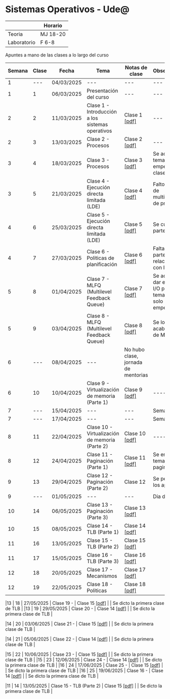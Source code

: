 # Sistemas Operativos - Ude@

|   |Horario|
|---|---|
|Teoria|MJ 18-20|
|Laboratorio|F 6-8|

Apuntes a mano de las clases a lo largo del curso

|Semana	| Clase	| Fecha | Tema | Notas de clase | Observaciones |
|----|----|----|----|----|----|
|1	 | --- | 04/03/2025 | --- | --- | --- |
|1	 | 1 | 06/03/2025 | Presentación del curso | --- | --- |
|2   | 2 | 11/03/2025 | Clase 1 - Introducción a los sistemas operativos | Clase 1 [[pdf]](so-clase1_11-03-2025.pdf) | --- |
|2   | 3 | 13/03/2025 | Clase 2 - Procesos | Clase 2 [[pdf]](so-clase2_13-03-2025.pdf) | --- |
|3   | 4 | 18/03/2025 | Clase 3 - Procesos | Clase 3 [[pdf]](so-clase3_18-03-2025.pdf) |Se acabo el tema empezado la clase anterior |
|3   | 5 | 21/03/2025 | Clase 4 - Ejecución directa limitada (LDE) | Clase 4 [[pdf]](so-clase4_21-03-2025.pdf) | Falto la parte de multiplexación de procesos  |
|4   | 6 | 25/03/2025 | Clase 5 - Ejecución directa limitada (LDE) | Clase 5 [[pdf]](so-clase5_25-03-2025.pdf) | Se culmino la parte faltante  ||
|4   | 7 | 27/03/2025 | Clase 6 - Politicas de planificación | Clase 6 [[pdf]](so-clase6_27-03-2025.pdf) | Falta explicar la parte relacionada con I/O ||
|5   | 8 | 01/04/2025 | Clase 7 - MLFQ (Multilevel Feedback Queue) | Clase 7 [[pdf]](so-clase7_01-04-2025.pdf) | Se acabo de dar el tema de I/O pero el tema de MLFQ solo se pudo empezar |
|5   | 9 | 03/04/2025 | Clase 8 - MLFQ (Multilevel Feedback Queue) | Clase 8 [[pdf]](so-clase8_03-04-2025.pdf) | Se logro acabar el tema de MLFQ |
|6   | --- | 08/04/2025 | --- | No hubo clase, jornada de mentorias |
|6   | 10 | 10/04/2025 | Clase 9 - Virtualización de memoria (Parte 1) | Clase 9 [[pdf]](so-clase9_11-04-2025.pdf) | ---- |
|7   | --- | 15/04/2025 | --- | --- | Semana Santa |
|7   | --- | 17/04/2025 | --- | --- | Semana Santa |
|8   | 11 | 22/04/2025 | Clase 10 - Virtualización de memoria (Parte 2) | Clase 10 [[pdf]](so-clase10_22-04-2025.pdf) | ---- |
|8   | 12 | 24/04/2025 | Clase 11 - Paginación (Parte 1) | Clase 11 [[pdf]](so-clase11_24-04-2025.pdf) | Se empezo el tema de paginación |
|9   | 13 | 29/04/2025 | Clase 12 - Paginación (Parte 2) | Clase 12 | Se perdieron los apuntes |
|9   | --- | 01/05/2025 | --- | --- | Dia del trabajo |
|10  | 14 | 06/05/2025 | Clase 13 - Paginación (Parte 3) | Clase 13 [[pdf]](so_clase13_06-05-2025.pdf) | | Se acabo de dictar el tema de paginación |
|10  | 15 | 08/05/2025 | Clase 14 - TLB (Parte 1) | Clase 14 [[pdf]](so_clase14_08-05-2025.pdf) | | Se dicto la primera clase de TLB |
|11  | 16 | 13/05/2025 | Clase 15 - TLB (Parte 2) | Clase 15 [[pdf]](so_clase15_13-05-2025.pdf) | | Se dicto la segunda clase de TLB |
|11  | 17 | 15/05/2025 | Clase 16 - TLB (Parte 3)  | Clase 16 [[pdf]](so_clase16_05-05-2025.pdf) | | Se dicto la tercera clase de TLB |
|12  | 18 | 20/05/2025 | Clase 17 - Mecanismos | Clase 17 [[pdf]](so-clase17_20-05-2025.pdf) | |  |
|12  | 19 | 22/05/2025 | Clase 18 - Politicas | Clase 18 [[pdf]](so-clase18_22-05-2025.pdf) | | |












|13   | 18 | 27/05/2025 | Clase 19 - | Clase 15 [[pdf]](so_clase15_13-05-2025.pdf) | | Se dicto la primera clase de TLB |
|13   | 19 | 29/05/2025 | Clase 20 - | Clase 14 [[pdf]](so_clase14_08-05-2025.pdf) | | Se dicto la primera clase de TLB |

|14   | 20 | 03/06/2025 | Clase 21 - | Clase 15 [[pdf]](so_clase15_13-05-2025.pdf) | | Se dicto la primera clase de TLB |

|14   | 21 | 05/06/2025 | Clase 22 - | Clase 14 [[pdf]](so_clase14_08-05-2025.pdf) | | Se dicto la primera clase de TLB |

|15   | 22 | 10/06/2025 | Clase 23 - | Clase 15 [[pdf]](so_clase15_13-05-2025.pdf) | | Se dicto la primera clase de TLB |
|15   | 23 | 12/06/2025 | Clase 24 - | Clase 14 [[pdf]](so_clase14_08-05-2025.pdf) | | Se dicto la primera clase de TLB |
|16   | 24 | 17/06/2025 | Clase 25 - | Clase 15 [[pdf]](so_clase15_13-05-2025.pdf) | | Se dicto la primera clase de TLB |
|16   | 25 | 19/06/2025 | Clase 16 - | Clase 14 [[pdf]](so_clase14_08-05-2025.pdf) | | Se dicto la primera clase de TLB |



|11   | 14 | 13/05/2025 | Clase 15 - TLB (Parte 2) | Clase 15 [[pdf]](so_clase15_13-05-2025.pdf) | | Se dicto la primera clase de TLB |
